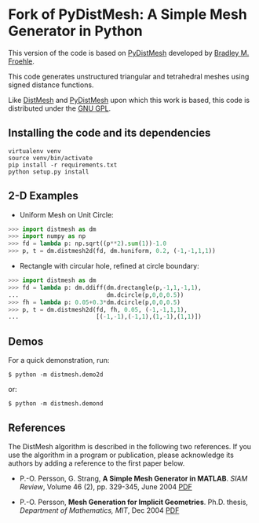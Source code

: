 # Fork of PyDistMesh: A Simple Mesh Generator in Python

This version of the code is based on
[PyDistMesh](https://github.com/bfroehle/pydistmesh) developed by [Bradley M.
Froehle](https://github.com/bfroehle).

This code generates unstructured triangular and tetrahedral meshes using signed
distance functions.

Like [DistMesh](http://persson.berkeley.edu/distmesh/) and
[PyDistMesh](https://github.com/bfroehle/pydistmesh) upon which this work is
based, this code is distributed under the [GNU GPL](../master/LICENSE).


## Installing the code and its dependencies

```
virtualenv venv
source venv/bin/activate
pip install -r requirements.txt
python setup.py install
```


## 2-D Examples

- Uniform Mesh on Unit Circle:
```python
>>> import distmesh as dm
>>> import numpy as np
>>> fd = lambda p: np.sqrt((p**2).sum(1))-1.0
>>> p, t = dm.distmesh2d(fd, dm.huniform, 0.2, (-1,-1,1,1))
```

- Rectangle with circular hole, refined at circle boundary:
```python
>>> import distmesh as dm
>>> fd = lambda p: dm.ddiff(dm.drectangle(p,-1,1,-1,1),
...                         dm.dcircle(p,0,0,0.5))
>>> fh = lambda p: 0.05+0.3*dm.dcircle(p,0,0,0.5)
>>> p, t = dm.distmesh2d(fd, fh, 0.05, (-1,-1,1,1),
...                      [(-1,-1),(-1,1),(1,-1),(1,1)])
```


## Demos

For a quick demonstration, run:
```
$ python -m distmesh.demo2d
```

or:
```
$ python -m distmesh.demond
```


## References

The DistMesh algorithm is described in the following two references.
If you use the algorithm in a program or publication, please
acknowledge its authors by adding a reference to the first paper
below.

- P.-O. Persson, G. Strang, **A Simple Mesh Generator in MATLAB**.
  *SIAM Review*, Volume 46 (2), pp. 329-345, June 2004 [PDF](http://persson.berkeley.edu/distmesh/persson04mesh.pdf)

- P.-O. Persson, **Mesh Generation for Implicit Geometries**.
  Ph.D. thesis, *Department of Mathematics, MIT*, Dec 2004 [PDF](http://persson.berkeley.edu/thesis/persson-thesis-color.pdf)
